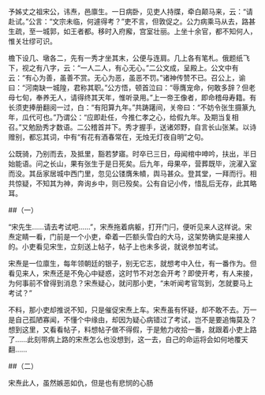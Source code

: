 予姊丈之祖宋公，讳焘，邑廪生。一日病卧，见吏人持牒，牵白颠马来，云：“请赴试。”公言：“文宗未临，何遽得考？”吏不言，但敦促之。公力病乘马从去，路甚生疏，至一城郭，如王者都。移时入府廨，宫室壮丽。上坐十余官，都不知何人，惟关壮缪可识。

檐下设几、墩各二，先有一秀才坐其末，公便与连肩。几上各有笔札。俄题纸飞下，视之有八字，云：“一人二人，有心无心。”二公文成，呈殿上。公文中有云：“有心为善，虽善不赏。无心为恶，虽恶不罚。”诸神传赞不已。召公上，谕曰：“河南缺一城隍，君称其职。”公方悟，顿首泣曰：“辱膺宠命，何敢多辞？但老母七旬，奉养无人，请得终其天年，惟听录用。”上一帝王像者，即命稽母寿籍。有长须吏捧册翻阅一过，白：“有阳算九年。”共踌躇间，关帝曰：“不妨令张生摄篆九年，瓜代可也。”乃谓公：“应即赴任，今推仁孝之心，给假九年。及期当复相召。”又勉励秀才数语。二公稽首并下。秀才握手，送诸郊野，自言长山张某。以诗赠别，都忘其词，中有“有花有酒春常在，无烛无灯夜自明”之句。

公既骑，乃别而去，及抵里，豁若梦寤。时卒已三日，母闻棺中呻吟，扶出，半日始能语。问之长山，果有张生于是日死矣。后九年，母果卒，营葬既毕，浣濯入室而没。其岳家居城中西门里，忽见公镂膺朱幩，舆马甚众。登其堂，一拜而行。相共惊疑，不知其为神，奔询乡中，则已殁矣。公有自记小传，惜乱后无存，此其略耳。

##（一）

“宋先生……请去考试吧……”，宋焘拖着病躯，打开门闩，便听见来人这样说。宋焘定睛一看，门前是一个小吏，牵着一匹额头雪白的大马，这架势确实是来接人的。小吏看见宋生，立刻送上帖子，帖子上也未多说，就说参加考试。

宋焘是一位廪生，每年领朝廷的银子，别无它志，就想考中入仕，有一番作为。但看见来人，宋焘还是不免心中疑惑，这时节不对怎会开考？即使开考，有人来接，为何事前不曾得到消息？宋焘疑心，就问那小吏，“未听闻考官驾到，怎就要马上考试？”

不料，那小吏却推说不知，只是催促宋焘上车。宋焘虽有怀疑，却不敢不去。万一是自己孤陋寡闻，不懂个中缘由，却因为疑心病错过了考试，岂不是要追悔莫及？想到这里，又看看帖子，料想帖子做不得假，于是勉力收拾一番，就跟着小吏上路了……此刻带病上路的宋焘怎么也没想到，这一去，自己的命运将会如何地覆天翻……

##（二）

宋焘此人，虽然嫉恶如仇，但是也有悲悯的心肠
